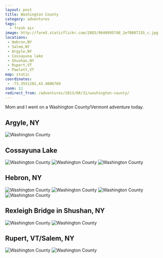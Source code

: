 ```yaml
---
layout: post
title: Washington County
category: adventures
tags:
  - fresh air
image: http://farm3.staticflickr.com/2883/9640995748_1ef8807155_c.jpg
locations:
 - Hebron,NY
 - Salem,NY
 - Argyle,NY
 - Cossayuna lake
 - Shushan,NY
 - Rupert,VT
 - Pawlett,VT
map: static
coordinates:
 - -73.3551201,43.4006769
zoom: 11
redirect_from: /adventures/2013/08/31/washington-county/
---
```



Mom and I went on a Washington County/Vermont adventure today.

## Argyle, NY

<div class="photos">

<img src="http://farm3.staticflickr.com/2878/9637740279_a6f70ebedd_b.jpg"  alt="Washington County">
</div>

## Cossayuna Lake

<div class="photos">

<img src="http://farm6.staticflickr.com/5470/9637747745_b5989c4710_c.jpg" class="img-half" alt="Washington County">
<img src="http://farm3.staticflickr.com/2878/9640986104_1a6274ee92_c.jpg" class="img-half" alt="Washington County">
<img src="http://farm6.staticflickr.com/5498/9640987334_81452d79e3_b.jpg" alt="Washington County" class="pop-out">
</div>

## Hebron, NY

<div class="photos">

<img src="http://farm6.staticflickr.com/5532/9640990302_827d1982fc_c.jpg" class="img-half" alt="Washington County">
<img src="http://farm6.staticflickr.com/5509/9640992772_145d3077e2_c.jpg" class="img-half" alt="Washington County">
<img src="http://farm4.staticflickr.com/3762/9640977766_b4d34ec115_c.jpg" class="img-half" alt="Washington County">
<img src="http://farm8.staticflickr.com/7353/9637759135_4c2076a44d_c.jpg" class="img-half" alt="Washington County">
</div>

## Rexleigh Bridge in Shushan, NY

<div class="photos">

<img src="http://farm3.staticflickr.com/2883/9640995748_1ef8807155_c.jpg"  class="img-split-wide" alt="Washington County">
<img src="http://farm6.staticflickr.com/5508/9640997512_4d46d93e11_c.jpg"  class="img-split-tall" alt="Washington County">
</div>

## Rupert, VT/Salem, NY

<div class="photos">

<img src="http://farm6.staticflickr.com/5496/9637763745_235a81196b_c.jpg" class="img-half" alt="Washington County">
<img src="http://farm6.staticflickr.com/5492/9637743609_c4546f5f1a_c.jpg" class="img-half" alt="Washington County">
</div>
